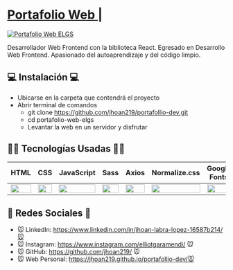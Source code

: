 # [Portafolio Web ](https://jhoan219.github.io/portafollio-dev/) | 

[![Portafolio Web ELGS](https://i.postimg.cc/Ls680V50/portafolio-web-elgs.png)](https://jhoan219.github.io/portafollio-dev/)

Desarrollador Web Frontend con la biblioteca React. Egresado en Desarrollo Web Frontend. Apasionado del autoaprendizaje y del código limpio.

## 💻 Instalación 💻
- Ubicarse en la carpeta que contendrá el proyecto
- Abrir terminal de comandos
  - git clone https://github.com/jhoan219/portafollio-dev.git
  - cd portafolio-web-elgs
  - Levantar la web en un servidor y disfrutar

## 👨‍💻 Tecnologías Usadas 👨‍💻
<table>
    <thead>
      <tr>
        <th>HTML</th>
        <th>CSS</th>
        <th>JavaScript</th>
        <th>Sass</th>
        <th>Axios</th>
        <th>Normalize.css</th>
        <th>Google Fonts</th>
        <th>Animate.css</th>
      </tr>
    </thead>
    <tbody>
      <tr>
        <td>
          <img src="https://i.postimg.cc/rF6WrLjr/html.png" width="100%" />
        </td>
        <td>
          <img src="https://i.postimg.cc/mgSDG9F2/css.png" width="100%" />
        </td>
        <td>
          <img src="https://upload.wikimedia.org/wikipedia/commons/thumb/9/99/Unofficial_JavaScript_logo_2.svg/1200px-Unofficial_JavaScript_logo_2.svg.png" width="100%" />
        </td>
        <td>
          <img src="https://miro.medium.com/max/512/1*9U1toerFxB8aiFRreLxEUQ.png" width="100%" />
        </td>
        <td>
          <img
            src="https://upload.wikimedia.org/wikipedia/commons/thumb/3/35/Axios_logo_%282017%29.svg/1200px-Axios_logo_%282017%29.svg.png" width="100%" />
        </td>
        <td>
          <img src="https://necolas.github.io/normalize.css/logo.svg" width="100%" />
        </td>
        <td>
          <img src="https://upload.wikimedia.org/wikipedia/commons/thumb/e/ee/Google_Fonts_logo.svg/2560px-Google_Fonts_logo.svg.png" width="100%" />
        </td>
        <td>
          <img
            src="https://i.postimg.cc/mkp40CNs/animate-css.png" width="100%" />
        </td>
      </tr>
    </tbody>
  </table>

## 🤗 Redes Sociales 🤗
- 🐭 LinkedIn: https://www.linkedin.com/in/jhoan-labra-lopez-16587b214/🐭
- 🐭 Instagram: https://www.instagram.com/elliotgaramendi/ 🐭 
- 🐭 GitHub: https://github.com/jhoan219/ 🐭 
- 🐭 Web Personal: https://jhoan219.github.io/portafollio-dev/🐭